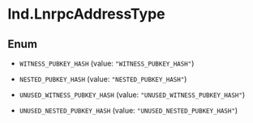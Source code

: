 # lnd.LnrpcAddressType

## Enum


* `WITNESS_PUBKEY_HASH` (value: `"WITNESS_PUBKEY_HASH"`)

* `NESTED_PUBKEY_HASH` (value: `"NESTED_PUBKEY_HASH"`)

* `UNUSED_WITNESS_PUBKEY_HASH` (value: `"UNUSED_WITNESS_PUBKEY_HASH"`)

* `UNUSED_NESTED_PUBKEY_HASH` (value: `"UNUSED_NESTED_PUBKEY_HASH"`)



